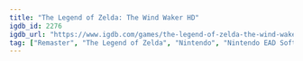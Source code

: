 ```yaml
---
title: "The Legend of Zelda: The Wind Waker HD"
igdb_id: 2276
igdb_url: "https://www.igdb.com/games/the-legend-of-zelda-the-wind-waker-hd"
tag: ["Remaster", "The Legend of Zelda", "Nintendo", "Nintendo EAD Software Development Group No.3", "HexaDrive", "Puzzle", "Adventure", "Single player", "Third person", "Action", "Fantasy", "Kids", "Open world"]
---
```

